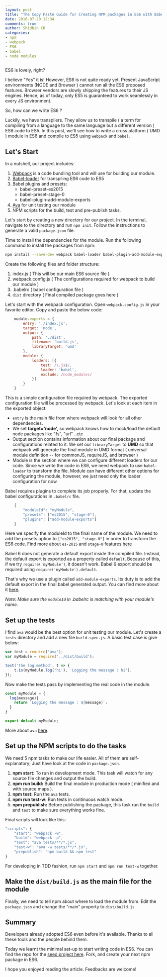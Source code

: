 ```yaml
---
layout: post
title: "The Copy Paste Guide for Creating NPM packages in ES6 with Babel and Webpack"
date: 2016-07-20 12:34
comments: true
author: Shidhin CR
categories:
- npm
- webpack
- ES6
- babel
- node modules
---
```


ES6 is lovely, right?

I believe "Yes" it is! However, ES6 is not quite ready yet. Present JavaScript environments (NODE and Browser ) cannot run all the ES6 proposed features. Browser vendors are slowly shipping the features to their JS engines. Hence, as of today, only ES5 is guaranteed to work seamlessly in every JS environment.

So, how can we write ES6 ?

Luckily, we have transpilers. They allow us to transpile ( a term for compiling from a language to the same language but a different version ) ES6 code to ES5. In this post, we'll see how to write a cross platform ( UMD ) module in ES6 and compile to ES5 using `webpack` and `babel`.
<!-- more -->
## Let's Start

In a nutshell, our project includes:

1. [Webpack](https://webpack.github.io/) is a code bundling tool and will use for building our module.
2. [Babel-loader](https://github.com/babel/babel-loader) for transpiling ES6 code to ES5
3. Babel plugins and presets:
    - babel-preset-es2015
    - babel-preset-stage-0
    - babel-plugin-add-module-exports
4. [Ava](https://github.com/avajs/ava) for unit testing our module
5. NPM scripts for the build, test and  pre-publish tasks.

Let's start by creating a new directory for our project. In the terminal, navigate to the directory and run `npm init`. Follow the instructions to generate a valid `package.json` file.

Time to install the dependencies for the module. Run the following command to install the packages from npm:

```sh
npm install --save-dev webpack babel-loader babel-plugin-add-module-exports babel-preset-es2015 babel-preset-stage-0 ava
```

Create the following files and folder structure:

1. index.js ( This will be our main ES6 source file )
2. webpack.config.js ( The configurations required for webpack to build our module )
3. .babelrc ( babel configuration file )
4. `dist` directory ( Final compiled package goes here )

Let's start with the webpack configuration. Open `webpack.config.js` in your favorite editor. Copy and paste the below code:

```js webpack.config.js
    module.exports = {
        entry: './index.js',
        target: 'node',
        output: {
            path: './dist',
            filename: 'build.js',
            libraryTarget: 'umd'
        },
        module: {
            loaders: [{
                test: /\.js$/,
                loader: 'babel',
                exclude: /node_modules/
            }]
        }
    }
```

This is a simple configuration file required by webpack. The exported configuration file will be processed by webpack. Let's look at each item in the exported object:

- `entry` is the main file from where webpack will look for all other dependencies.
- We set **target='node',** so webpack knows how to mock/load the default node packages like "fs", "url" ..etc
- Output section contains information about our final package and configurations related to it. We set our `libraryTarget` to **UMD** so that webpack will generate the final module in UMD format ( universal module definition -- for commonJS, requireJS, and browser )  
- Module is the section where we can configure different loaders for our code. Since we write the code in ES6, we need webpack to use `babel-loader` to transform the file. Module can have different other options for configuring the module, however, we just need only the loader configuration for now.

Babel requires plugins to complete its job properly. For that, update the babel configurations in `.babelrc` file.

```js .babelrc
    {
        "moduleId": "myModule",
        "presets": ["es2015", "stage-0"],
        "plugins": ["add-module-exports"]
    }
```

Here we specify the moduleId to the final name of the module. We need to add the presets option to `["es2015", "stage-0"]` in order to transform the ES6 code. Find more about `es-2015` and `stage-0` features [here](https://github.com/hemanth/es-next#stage-0)

Babel 6 does not generate a default export inside the compiled file. Instead, the default export is exported as a property called `default`. Because of this, if we try `require('myModule')`, it doesn't work. Babel 6 export should be required using `require('myModule').default`.

That's why we use a plugin called `add-module-exports`. Its duty is to add the default export in the final babel generated output. You can find more about it [here](https://www.npmjs.com/package/babel-plugin-add-module-exports).

*Note: Make sure the `moduleId` in .babelrc is matching with your module's name.*

## Set up the tests

I find `ava` would be the best option for unit testing our module. Let's create a `tests` directory and add a new file `build.spec.js`. A basic test case is give below:

```js build.spec.js
var test = require('ava');
var myModule = require('../dist/build');

test('the log method', t => {
    t.is(myModule.log('hi'), 'Logging the message : hi');
});
```

Now make the tests pass by implementing the real code in the module.

```js index.js
const myModule = {
  log(message){
    return `Logging the message : ${message}`;
  }
}

export default myModule;
```

More about `ava` [here](https://github.com/avajs/ava).  

## Set up the NPM scripts to do the tasks

We need 5 npm tasks to make our life easier. All of them are self-explanatory; Just have look at the code in `package.json`.

1. **npm start:**  To run in development mode. This task will watch for any source file changes and output the build.
2. **npm run build:** Build the final module in production mode ( minified and with source maps ).
3. **npm test:** Run the `ava` tests.
4. **npm run test-w:** Run tests in continuous watch mode.
5. **npm prepublish:** Before publishing the package, this task run the `build` and `test` to make sure everything works fine.

Final scripts will look like this:

```js package.json
"scripts": {
    "start": "webpack -w",
    "build": "webpack -p",
    "test": "ava tests/**/*.js",
    "test-w": "ava -w tests/**/*.js",
    "prepublish": "npm build && npm test"
}
```

For developing in TDD fashion, run `npm start` and `npm run test-w` together.

## Make the `dist/build.js` as the main file for the module

Finally, we need to tell npm about where to load the module from. Edit the `package.json` and change the "main" property to `dist/build.js`

## Summary

Developers already adopted ES6 even before it's available. Thanks to all these tools and the people behind them.

Today we learnt the minimal set-up to start writing code in ES6. You can find the repo for the [seed project here](https://github.com/namshi/node-es6-seed). Fork, and create your next npm package in ES6.

I hope you enjoyed reading the article. Feedbacks are welcome!

